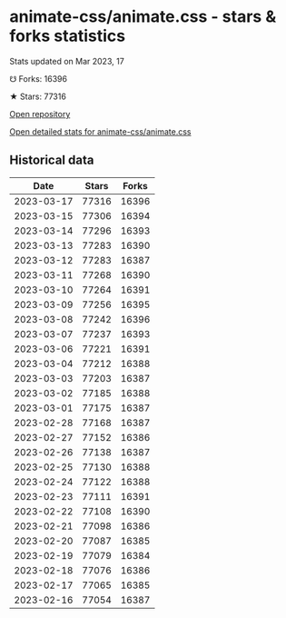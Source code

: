 # animate-css/animate.css - stars & forks statistics

Stats updated on Mar 2023, 17

☋ Forks: 16396

★ Stars: 77316

[Open repository](https://github.com/animate-css/animate.css)

[Open detailed stats for animate-css/animate.css](https://reviewgithub.com/rep/animate-css/animate.css)

## Historical data
| Date | Stars | Forks |
|------|-------|-------|
| 2023-03-17 | 77316 | 16396 | 
| 2023-03-15 | 77306 | 16394 | 
| 2023-03-14 | 77296 | 16393 | 
| 2023-03-13 | 77283 | 16390 | 
| 2023-03-12 | 77283 | 16387 | 
| 2023-03-11 | 77268 | 16390 | 
| 2023-03-10 | 77264 | 16391 | 
| 2023-03-09 | 77256 | 16395 | 
| 2023-03-08 | 77242 | 16396 | 
| 2023-03-07 | 77237 | 16393 | 
| 2023-03-06 | 77221 | 16391 | 
| 2023-03-04 | 77212 | 16388 | 
| 2023-03-03 | 77203 | 16387 | 
| 2023-03-02 | 77185 | 16388 | 
| 2023-03-01 | 77175 | 16387 | 
| 2023-02-28 | 77168 | 16387 | 
| 2023-02-27 | 77152 | 16386 | 
| 2023-02-26 | 77138 | 16387 | 
| 2023-02-25 | 77130 | 16388 | 
| 2023-02-24 | 77122 | 16388 | 
| 2023-02-23 | 77111 | 16391 | 
| 2023-02-22 | 77108 | 16390 | 
| 2023-02-21 | 77098 | 16386 | 
| 2023-02-20 | 77087 | 16385 | 
| 2023-02-19 | 77079 | 16384 | 
| 2023-02-18 | 77076 | 16386 | 
| 2023-02-17 | 77065 | 16385 | 
| 2023-02-16 | 77054 | 16387 | 

